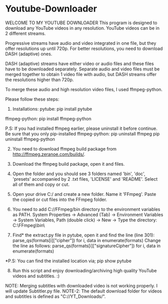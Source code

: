 # Youtube-Downloader
WELCOME TO MY YOUTUBE DOWNLOADER
This program is designed to download any YouTube videos in any resolution. YouTube videos can be in 2 different streams.

Progressive streams have audio and video integrated in one file, but they offer resolutions up until 720p.
For better resolutions, you need to download DASH (adaptive) ones.

DASH (adaptive) streams have either video or audio files and these files have to be downloaded separately.
Separate audio and video files must be merged together to obtain 1 video file with audio, but DASH streams offer the resolutions higher than 720p.

To merge these audio and high resolution video files, I used ffmpeg-python.

Please follow these steps:
1. Installations:
pytube:
pip install pytube

ffmpeg-python:
pip install ffmpeg-python

P.S: If you had installed ffmpeg earlier, please uninstall it before continue. Be sure that you only pip-installed ffmpeg-python:
pip uninstall ffmpeg
pip uninstall ffmpeg-python

2. You need to download ffmpeg build package from http://ffmpeg.zeranoe.com/builds/.

3. Download the ffmpeg build package, open it and <Extract All> files.

4. Open the folder and you should see 3 folders named 'bin', 'doc', 'presets' accompanied by 2 .txt files, 'LICENSE' and 'README'.
Select all of them and copy or cut.

5. Open your drive C:/ and create a new folder. Name it 'FFmpeg'. Paste the copied or cut files into the FFmpeg folder.

6. You need to add C://FFmpeg/bin directory to the environment variables as PATH.
System Properties -> Advanced (Tab) -> Environment Variables -> System Variables, Path (double click) -> New -> Type the directory: C:\FFmpeg\\bin\

7. Find* the extract.py file in pytube, open it and find the line (line 301):
parse_qs(formats[i]["cipher"]) for i, data in enumerate(formats)
Change the line as follows:
parse_qs(formats[i]["signatureCipher"]) for i, data in enumerate(formats)

*P.S: You can find the installed location via;
pip show pytube

8. Run this script and enjoy downloading/archiving high quality YouTube videos and subtitles. :)

NOTE: Merging subtitles with downloaded video is not working properly. I will update Subtitler.py file.
NOTE-2: The default download folder for videos and subtitles is defined as "C://YT_Downloads/".
